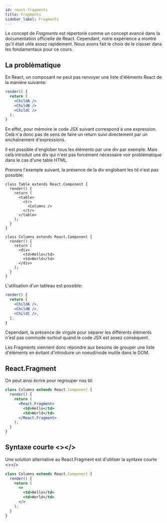 ```yaml
---
id: react-fragments
title: Fragments
sidebar_label: Fragments
---
```


Le concept de *Fragments* est répertorié comme un concept avancé dans la documentation officielle de React. Cependant, notre expérience a montré qu'il était utile assez rapidement. Nous avons fait le choix de le classer dans les fondamentaux pour ce cours.

## La problèmatique

En React, un composant ne peut pas renvoyer une liste d'éléments React de la manière suivante:

```jsx
render() {
  return (
    <ChildA />
    <ChildB />
    <ChildC />
  );
}
````

En effet, pour mémoire le code JSX suivant <Component /> correspond à une expression. Celà n'a donc pas de sens de faire un return suivi directement par un enchaînement d'expressions.

Il est possible d'englober tous les éléments par une div par exemple. Mais celà introduit une div qui n'est pas forcément nécessaire voir problématique dans le cas d'une table HTML.

Prenons l'exemple suivant, la présence de la div englobant les td n'est pas possible:

```tsx
class Table extends React.Component {
  render() {
    return (
      <table>
        <tr>
          <Columns />
        </tr>
      </table>
    );
  }
}

class Columns extends React.Component {
  render() {
    return (
      <div>
        <td>Hello</td>
        <td>World</td>
      </div>
    );
  }
}
```

L'utilisation d'un tableau est possible:

```jsx
render() {
  return [
    <ChildA />,
    <ChildB />,
    <ChildC />,
  ];
}
```

Cependant, la présence de virgule pour séparer les différents éléments n'est pas commode surtout quand le code JSX est assez conséquent.

Les Fragments viennent donc répondre aux besoins de grouper une liste d'éléments en évitant d'introduire un noeud/node inutile dans le DOM.

## React.Fragment

On peut ainsi écrire pour regrouper nos td:

```jsx
class Columns extends React.Component {
  render() {
    return (
      <React.Fragment>
        <td>Hello</td>
        <td>World</td>
      </React.Fragment>
    );
  }
}
```

## Syntaxe courte <></>

Une solution alternative au React.Fragment est d'utiliser la syntaxe courte <></>

```jsx
class Columns extends React.Component {
  render() {
    return (
      <>
        <td>Hello</td>
        <td>World</td>
      </>
    );
  }
}
```